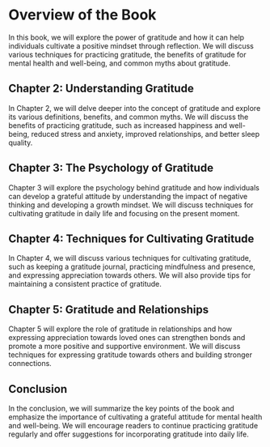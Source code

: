 # Overview of the Book

In this book, we will explore the power of gratitude and how it can help individuals cultivate a positive mindset through reflection. We will discuss various techniques for practicing gratitude, the benefits of gratitude for mental health and well-being, and common myths about gratitude.

Chapter 2: Understanding Gratitude
----------------------------------

In Chapter 2, we will delve deeper into the concept of gratitude and explore its various definitions, benefits, and common myths. We will discuss the benefits of practicing gratitude, such as increased happiness and well-being, reduced stress and anxiety, improved relationships, and better sleep quality.

Chapter 3: The Psychology of Gratitude
--------------------------------------

Chapter 3 will explore the psychology behind gratitude and how individuals can develop a grateful attitude by understanding the impact of negative thinking and developing a growth mindset. We will discuss techniques for cultivating gratitude in daily life and focusing on the present moment.

Chapter 4: Techniques for Cultivating Gratitude
-----------------------------------------------

In Chapter 4, we will discuss various techniques for cultivating gratitude, such as keeping a gratitude journal, practicing mindfulness and presence, and expressing appreciation towards others. We will also provide tips for maintaining a consistent practice of gratitude.

Chapter 5: Gratitude and Relationships
--------------------------------------

Chapter 5 will explore the role of gratitude in relationships and how expressing appreciation towards loved ones can strengthen bonds and promote a more positive and supportive environment. We will discuss techniques for expressing gratitude towards others and building stronger connections.

Conclusion
----------

In the conclusion, we will summarize the key points of the book and emphasize the importance of cultivating a grateful attitude for mental health and well-being. We will encourage readers to continue practicing gratitude regularly and offer suggestions for incorporating gratitude into daily life.
